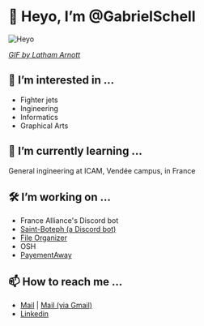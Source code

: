 # 👋 Heyo, I’m @GabrielSchell
![Heyo](https://cdn.dribbble.com/users/400493/screenshots/2703191/media/6ec2729788b85235e00bed8c809e0cc0.gif)

*[GIF by Latham Arnott](https://dribbble.com/shots/2703191-Hellooooooo)*

## 👀 I’m interested in ...
- Fighter jets
- Ingineering
- Informatics 
- Graphical Arts

## 🌱 I’m currently learning ...
General ingineering at ICAM, Vendée campus, in France

## 🛠️ I’m working on ...
- France Alliance's Discord bot
- [Saint-Boteph (a Discord bot)](https://github.com/GabrielSchell/Saint-Boteph)
- [File Organizer](https://github.com/GabrielSchell/File-Organizer)
- OSH
- [PayementAway](https://github.com/GabrielSchell/PayementAway)

## 📫 How to reach me ...
- [Mail](mailto:gabrielschell@vivaldi.net) | [Mail (via Gmail)](https://mail.google.com/mail/?view=cm&to=gabrielschell@vivaldi.net&su=&body=&bcc=)
- [Linkedin](https://www.linkedin.com/in/gabriel-schell/)
<br>
<!---
GabrielSchell/GabrielSchell is a ✨ special ✨ repository because its `README.md` (this file) appears on your GitHub profile.
You can click the Preview link to take a look at your changes.
--->

